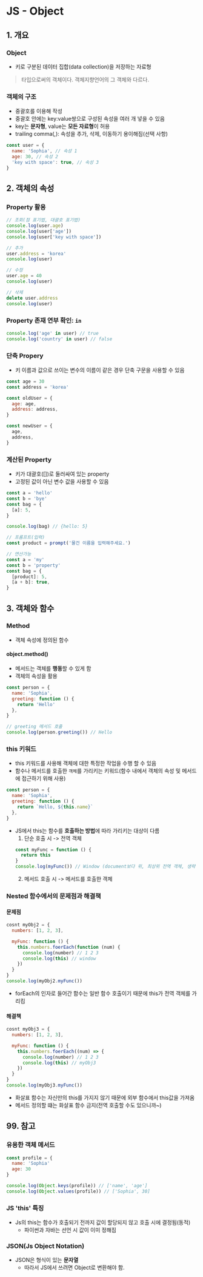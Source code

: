 # JS - Object
## 1. 개요
### Object
- 키로 구분된 데이터 집합(data collection)을 저장하는 자료형
> 타입으로써의 객체이다. 객체지향언어의 그 객체와 다르다.

### 객체의 구조
- 중괄호를 이용해 작성
- 중괄호 안에는 key:value쌍으로 구성된 속성을 여러 개 넣을 수 있음
- key는 **문자형**, value는 **모든 자료형**이 허용
- trailing comma(,): 속성을 추가, 삭제, 이동하기 용이해짐(선택 사항)
```js
const user = {
  name: 'Sophia', // 속성 1
  age: 30, // 속성 2
  'key with space': true, // 속성 3
}
```

## 2. 객체의 속성
### Property 활용
```js
// 조회(점 표기법, 대괄호 표기법)
console.log(user.age)
console.log(user['age'])
console.log(user['key with space'])

// 추가
user.address = 'korea'
console.log(user)

// 수정
user.age = 40
console.log(user)

// 삭제
delete user.address
console.log(user)
```

### Property 존재 연부 확인: `in`
```js
console.log('age' in user) // true
console.log('country' in user) // false
```

### 단축 Propery
- 키 이름과 값으로 쓰이는 변수의 이름이 같은 경우 단축 구문을 사용할 수 있음
```js
const age = 30
const address = 'korea'

const oldUser = {
  age: age,
  address: address,
}

const newUser = {
  age,
  address,
}
```

### 계산된 Property
- 키가 대괄호([])로 둘러싸여 있는 property
- 고정된 값이 아닌 변수 값을 사용할 수 있음
```js
const a = 'hello'
const b = 'bye'
const bag = {
  [a]: 5,
}

console.log(bag) // {hello: 5}

// 프롬프트(입력)
const product = prompt('물건 이름을 입력해주세요.')

// 연산가능
const a = 'my'
const b = 'property'
const bag = {
  [product]: 5,
  [a + b]: true,
}
```

## 3. 객체와 함수
### Method
- 객체 속성에 정의된 함수

#### object.method()
- 메서드는 객체를 **행동**할 수 있게 함
- 객체의 속성을 활용
```js
const person = {
  name: 'Sophia',
  greeting: function () {
    return 'Hello'
  },
}

// greeting 메서드 호출
console.log(person.greeting()) // Hello
```

### this 키워드
- this 키워드를 사용해 객체에 대한 특정한 작업을 수행 할 수 있음
- 함수나 메서드를 호출한 `객체`를 가리키는 키워드(함수 내에서 객체의 속성 및 메서드에 접근하기 위해 사용)

```js
const person = {
  name: 'Sophia',
  greeting: function () {
    return `Hello, ${this.name}`
  },
}
```
- JS에서 this는 함수를 **호출하는 방법**에 따라 가리키는 대상이 다름
    1. 단순 호출 시 -> 전역 객체
    ```js
    const myFunc = function () {
      return this
    }
    console.log(myFunc()) // Window (document보다 위, 최상위 전역 객체, 생략 가능)
    ```
    2. 메서드 호출 시 -> 메서드를 호출한 객체

### Nested 함수에서의 문제점과 해결책
#### 문제점
```js
cosnt myObj2 = {
  numbers: [1, 2, 3],

  myFunc: function () {
    this.numbers.foerEach(function (num) {
      console.log(number) // 1 2 3
      console.log(this) // window
    })
  }
}
console.log(myObj2.myFunc())
```
- forEach의 인자로 들어간 함수는 일반 함수 호출이기 때문에 this가 전역 객체를 가리킴

#### 해결책
```js
cosnt myObj3 = {
  numbers: [1, 2, 3],

  myFunc: function () {
    this.numbers.foerEach((num) => {
      console.log(number) // 1 2 3
      console.log(this) // myObj3
    })
  }
}
console.log(myObj3.myFunc())
```
- 화살표 함수는 자신만의 this를 가지지 않기 때문에 외부 함수에서 this값을 가져옴
- 메서드 정의할 떄는 화살표 함수 금지(전역 호출할 수도 있으니까~)

## 99. 참고
### 유용한 객체 메서드
```js
const profile = {
  name: 'Sophia'
  age: 30
}

console.log(Object.keys(profile)) // ['name', 'age']
console.log(Object.values(profile)) // ['Sophia', 30]
```

### JS 'this' 특징
- Js의 this는 함수가 호출되기 전까지 값이 할당되지 않고 호출 시에 결정됨(동적)
  - 파이썬과 자바는 선언 시 값이 이미 정해짐

### JSON(Js Object Notation)
- JSON은 형식이 있는 **문자열**
  - 따라서 JS에서 쓰려면 Object로 변환해야 함.
